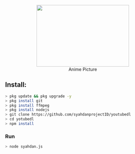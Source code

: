 <p align="center">
<img src="https://raw.githubusercontent.com/slavecode/youtube-dl/main/20210803_144449.jpg" width="300" height="200"/>
<br>
Anime Picture
</p>

## Install:
```bash
> pkg update && pkg upgrade -y
> pkg install git
> pkg install ffmpeg
> pkg install nodejs
> git clone https://github.com/syahdanprojectID/youtubedl
> cd yotubedl
> npm install
```

### Run
```bash
> node syahdan.js
```
